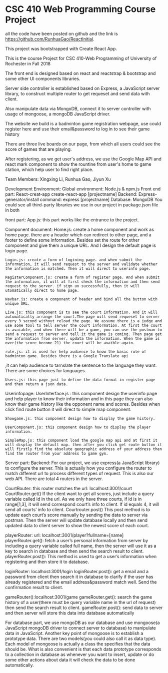 CSC 410 Web Programming Course Project
======================================

all the code have been posted on github and the link is https://github.com/RunhuaGao/ReactInitial.

This project was bootstrapped with Create React App.

This is the course Project for CSC 410-Web Programming of University of Rochester in Fall 2018

The front end is designed based on react and reactstrap & bootstrap and some other UI components libraries.

Server side controller is established based on Express, a JavaScript server library, to construct multiple router to get requeset and send data with client.

Also manipulate data via MongoDB, connect it to server controller with usage of mongoose, a mongoDB JavaScript driver.

The website we build is a badminton game registration webpage, use could register here and use their email&password to log in to see their game history

There are three live boards on our page, from which all users could see the score of games that are playing.

After registering, as we get user's address, we use the Google Map API and react mark component to show the rountine from user's home to game station, which help user to find right place.

Team Members: Xingxing Li, Runhua Gao, Jiyun Xu


Development Environment:
Global environment: Node.js & npm.js
Front end part: React-creat-app create-react-app [projectname]
Backend: Express-generator/install command: express [projectname]
Database: MongoDB 
You could see all third-party libraries we use in our project in package.json file in both 


front part:
App.js:
	this part works like the entrance to the project.

Component document:
	Home.js: create a home component and work as home page. there are a header which can redirect to other page, and a footer to define some information. Besides set the route for other component and give them a unique URL. And I design the default page is login page.
	
	Login.js: create a form of logining page. and when submit the information, it will send request to the server and validate whether the information is matched. Then it will direct to userinfo page.

	RegisterComponent.js: create a form of register page. And when submit the information, it will at first check the information and then send request to the server. if sign uo successfully, then it will utomatically direct to home page.
	
	Navbar.js: create a component of header and bind all the button with unique URL.

	Live.js: this component is to see the court information. And it will automatically arrange the court.The page will send requeset to server every 3 second without reload the page. We assume there is a judge and use some tool to tell server the court information. At first the court is avaiable, and when there will be a game, you can use the postman to send a request to server and tell it the game is coming. Then page get the information from server, updata the information. When the game is over(the score become 21) the court will be avaible again. 
	
	rule.js: it is used for help audience to know the basic rule of badminton game. Besides there is a Google Translate api
,it can help audience to tarnslate the sentence to the language they want. There are some choices for languages.

	Users.js: this page just to define the data format in register page and then return a json data.

Userinfopage: 
	UserInterface.js : this component design the userinfo page and help player to know their information and in this page they can also know their game history like the opponent name and scores. Besides when click find route button it will direct to simple map component.

	Showgame.js: this component design how to display the game history.

	UserComponent.js: this component design how to display the player information.

	SimpleMap.js: this component load the google map api and at first it will display the default map. then after you click get route button it will firstly find the absolute geographic address of your address then find the router from your address to game gym. 


Server part:
Backend:
  For our project, we use express(a JavaScript library) to configure the server.  This is actually how you configure the router to match different url to process different types of request. This is also our web API.
  There are total 4 routers in the server.

  CourtRouter: this router matches the url: localhost:3001/court
  CourtRouter.get()
	If the client want to get all scores, just include a query variable called id in the url. As we only have three courts, if id is in range[1,3], it will send correspond court’s info to client. If id equals 4, it will send all courts’ info to client.
  Courtrouter.post()
	This post method is to update each court’s score manually by sending the data to server via postman. Then the server will update database locally and then send updated data to client server to show the newest score of each court.

  playerRouter: url: localhost:3001/player?fullname=[name]
  playerRouter.get(): 
	fetch a user’s personal information from server by including a query variable called full name, then the server will use it as a key to search in database and then send the search result to client.
  playerRouter.post():
	This method is used to get a user’s information when registering and then store it to database.
  
  loginRouter: localhost:3001/login
  loginRouter.post(): 
	get a email and a password from client then search it in database to clarify if the user has already registered and the email address&password match well. Send the confirmation result to client.
  
  gameRouter():localhost:3001/game
  gameRouter.get():
	search the game history of a user(there must be query variable name in the url of request) then send the search result to client.
  gameRouter.post():
	send data to server and then server will store this data into database automatically


  For database part, we use mongoDB as our database and use mongoose(a JavaScript mongoDB driver to connect server to database) to manipulate data in JavaScript.
  Another key point of mongoose is to establish a prototype data. There are two models(you could also call it as data type). Each model of mongoose is actually a class the specifies that the data should be. What is also convenient is that each data prototype corresponds to a collection in database as whenever you want to insert, update or do some other actions about data it will check the data to be done automatically.

	
